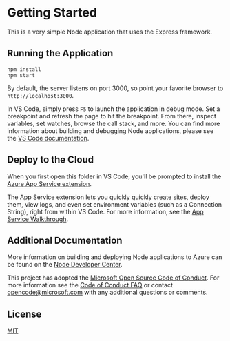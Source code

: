 # Getting Started

This is a very simple Node application that uses the Express framework.

## Running the Application

```console
npm install
npm start
```

By default, the server listens on port 3000, so point your favorite browser to `http://localhost:3000`.

In VS Code, simply press `F5` to launch the application in debug mode. Set a breakpoint and refresh the page to hit the breakpoint. From there, inspect variables, set watches, browse the call stack, and more. You can find more information about building and debugging Node applications, please see the [VS Code documentation](https://code.visualstudio.com/docs/azure/deployment).

## Deploy to the Cloud

When you first open this folder in VS Code, you'll be prompted to install the [Azure App Service extension](https://marketplace.visualstudio.com/items?itemName=ms-azuretools.vscode-azureappservice).

The App Service extension lets you quickly quickly create sites, deploy them, view logs, and even set environment variables (such as a Connection String), right from within VS Code. For more information, see the [App Service Walkthrough](https://code.visualstudio.com/tutorials/app-service-extension/getting-started).

## Additional Documentation

More information on building and deploying Node applications to Azure can be found on the [Node Developer Center](https://docs.microsoft.com/en-us/javascript/azure/?view=azure-node-latest).

This project has adopted the [Microsoft Open Source Code of Conduct](https://opensource.microsoft.com/codeofconduct/).
For more information see the [Code of Conduct FAQ](https://opensource.microsoft.com/codeofconduct/faq/) or
contact [opencode@microsoft.com](mailto:opencode@microsoft.com) with any additional questions or comments.

## License

[MIT](LICENSE.md)
